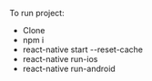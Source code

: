 To run project:
- Clone
- npm i
- react-native start --reset-cache
- react-native run-ios
- react-native run-android
